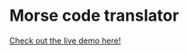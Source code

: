 # Morse code translator

[Check out the live demo here!](https://jasenscode.github.io/morse-translator/)


